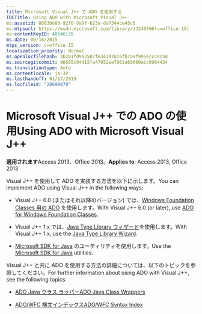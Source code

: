 ```yaml
---
title: Microsoft Visual J++ で ADO を使用する
TOCTitle: Using ADO with Microsoft Visual J++
ms:assetid: 88630e80-92f0-9a9f-b23a-da7344ce45c8
ms:mtpsurl: https://msdn.microsoft.com/library/JJ249596(v=office.15)
ms:contentKeyID: 48546135
ms.date: 09/18/2015
mtps_version: v=office.15
localization_priority: Normal
ms.openlocfilehash: 3b201fd952587f634387876fb7aef995eccc8c58
ms.sourcegitcommit: d6695c94415fa47952ee7961a69660abc0904434
ms.translationtype: Auto
ms.contentlocale: ja-JP
ms.lasthandoff: 01/17/2019
ms.locfileid: "28699479"
---
```

# <a name="using-ado-with-microsoft-visual-j"></a><span data-ttu-id="54b2e-102">Microsoft Visual J++ での ADO の使用</span><span class="sxs-lookup"><span data-stu-id="54b2e-102">Using ADO with Microsoft Visual J++</span></span>

<span data-ttu-id="54b2e-103">**適用されます**Access 2013、Office 2013。</span><span class="sxs-lookup"><span data-stu-id="54b2e-103">**Applies to**: Access 2013, Office 2013</span></span>

<span data-ttu-id="54b2e-104">Visual J++ を使用して ADO を実装する方法を以下に示します。</span><span class="sxs-lookup"><span data-stu-id="54b2e-104">You can implement ADO using Visual J++ in the following ways:</span></span>

  - <span data-ttu-id="54b2e-105">Visual J++ 6.0 (またはそれ以降のバージョン) では、[Windows Foundation Classes 用の ADO](ado-wfc-programming.md) を使用します。</span><span class="sxs-lookup"><span data-stu-id="54b2e-105">With Visual J++ 6.0 (or later), use [ADO for Windows Foundation Classes](ado-wfc-programming.md).</span></span>

  - <span data-ttu-id="54b2e-106">Visual J++ 1.x では、[Java Type Library ウィザード](using-the-java-type-library-wizard.md)を使用します。</span><span class="sxs-lookup"><span data-stu-id="54b2e-106">With Visual J++ 1.x, use the [Java Type Library Wizard](using-the-java-type-library-wizard.md).</span></span>

  - <span data-ttu-id="54b2e-107">[Microsoft SDK for Java](using-the-microsoft-sdk-for-java.md) のユーティリティを使用します。</span><span class="sxs-lookup"><span data-stu-id="54b2e-107">Use the [Microsoft SDK for Java](using-the-microsoft-sdk-for-java.md) utilities.</span></span>

<span data-ttu-id="54b2e-108">Visual J++ と共に ADO を使用する方法の詳細については、以下のトピックを参照してください。</span><span class="sxs-lookup"><span data-stu-id="54b2e-108">For further information about using ADO with Visual J++, see the following topics:</span></span>

  - [<span data-ttu-id="54b2e-109">ADO Java クラス ラッパー</span><span class="sxs-lookup"><span data-stu-id="54b2e-109">ADO Java Class Wrappers</span></span>](ado-java-class-wrappers.md)

  - [<span data-ttu-id="54b2e-110">ADO/WFC 構文インデックス</span><span class="sxs-lookup"><span data-stu-id="54b2e-110">ADO/WFC Syntax Index</span></span>](https://docs.microsoft.com/office/vba/access/concepts/miscellaneous/ado-wfc-syntax-index)

